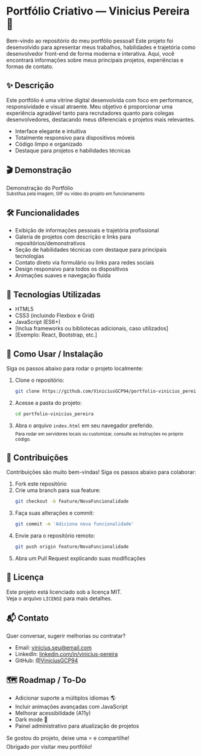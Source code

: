 # Portfólio Criativo — Vinicius Pereira 🚀

Bem-vindo ao repositório do meu portfólio pessoal! Este projeto foi desenvolvido para apresentar meus trabalhos, habilidades e trajetória como desenvolvedor front-end de forma moderna e interativa. Aqui, você encontrará informações sobre meus principais projetos, experiências e formas de contato.

## ✨ Descrição

Este portfólio é uma vitrine digital desenvolvida com foco em performance, responsividade e visual atraente. Meu objetivo é proporcionar uma experiência agradável tanto para recrutadores quanto para colegas desenvolvedores, destacando meus diferenciais e projetos mais relevantes.

- Interface elegante e intuitiva
- Totalmente responsivo para dispositivos móveis
- Código limpo e organizado
- Destaque para projetos e habilidades técnicas

## 🎬 Demonstração

Demonstração do Portfólio  
<sub>Substitua pela imagem, GIF ou vídeo do projeto em funcionamento</sub>

## 🛠️ Funcionalidades

- Exibição de informações pessoais e trajetória profissional
- Galeria de projetos com descrição e links para repositórios/demonstrativos
- Seção de habilidades técnicas com destaque para principais tecnologias
- Contato direto via formulário ou links para redes sociais
- Design responsivo para todos os dispositivos
- Animações suaves e navegação fluida

## 🧰 Tecnologias Utilizadas

- HTML5
- CSS3 (incluindo Flexbox e Grid)
- JavaScript (ES6+)
- [Inclua frameworks ou bibliotecas adicionais, caso utilizados]
- [Exemplo: React, Bootstrap, etc.]

## 🚀 Como Usar / Instalação

Siga os passos abaixo para rodar o projeto localmente:

1. Clone o repositório:
    ```bash
    git clone https://github.com/ViniciusGCP94/portfolio-vinicius_pereira.git
    ```
2. Acesse a pasta do projeto:
    ```bash
    cd portfolio-vinicius_pereira
    ```
3. Abra o arquivo `index.html` em seu navegador preferido.  
<sub>Para rodar em servidores locais ou customizar, consulte as instruções no próprio código.</sub>

## 🤝 Contribuições

Contribuições são muito bem-vindas! Siga os passos abaixo para colaborar:

1. Fork este repositório
2. Crie uma branch para sua feature:
    ```bash
    git checkout -b feature/NovaFuncionalidade
    ```
3. Faça suas alterações e commit:
    ```bash
    git commit -m 'Adiciona nova funcionalidade'
    ```
4. Envie para o repositório remoto:
    ```bash
    git push origin feature/NovaFuncionalidade
    ```
5. Abra um Pull Request explicando suas modificações

## 📄 Licença

Este projeto está licenciado sob a licença MIT.  
Veja o arquivo `LICENSE` para mais detalhes.

## 📬 Contato

Quer conversar, sugerir melhorias ou contratar?

- Email: vinicius.seu@email.com
- LinkedIn: [linkedin.com/in/vinicius-pereira](https://linkedin.com/in/vinicius-pereira)
- GitHub: [@ViniciusGCP94](https://github.com/ViniciusGCP94)

## 🗺️ Roadmap / To-Do

- Adicionar suporte a múltiplos idiomas 🌎
- Incluir animações avançadas com JavaScript
- Melhorar acessibilidade (A11y)
- Dark mode 🌙
- Painel administrativo para atualização de projetos

Se gostou do projeto, deixe uma ⭐ e compartilhe!  
Obrigado por visitar meu portfólio!

